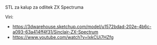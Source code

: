 STL za kalup za odlitek ZX Spectruma

Viri:
- https://3dwarehouse.sketchup.com/model/u1572bdad-202e-4b6c-a093-63a414ff4f31/Sinclair-ZX-Spectrum
- https://www.youtube.com/watch?v=IxkCUi7HZfg
